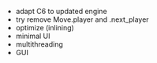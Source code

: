 * adapt C6 to updated engine
* try remove Move.player and .next_player
* optimize (inlining)
* minimal UI
* multithreading
* GUI